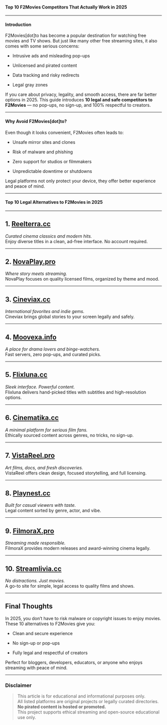 #### **Top 10 F2Movies Competitors That Actually Work in 2025**

----------

#### **Introduction**

F2Movies[dot]to has become a popular destination for watching free movies and TV shows. But just like many other free streaming sites, it also comes with some serious concerns:

-   Intrusive ads and misleading pop-ups
    
-   Unlicensed and pirated content
    
-   Data tracking and risky redirects
    
-   Legal gray zones
    

If you care about privacy, legality, and smooth access, there are far better options in 2025. This guide introduces **10 legal and safe competitors to F2Movies** — no pop-ups, no sign-up, and 100% respectful to creators.

----------

#### **Why Avoid F2Movies[dot]to?**

Even though it looks convenient, F2Movies often leads to:

-   Unsafe mirror sites and clones
    
-   Risk of malware and phishing
    
-   Zero support for studios or filmmakers
    
-   Unpredictable downtime or shutdowns
    

Legal platforms not only protect your device, they offer better experience and peace of mind.

----------

#### **Top 10 Legal Alternatives to F2Movies in 2025**

----------

## 1. [Reelterra.cc](https://123watchnow.com)

_Curated cinema classics and modern hits._  
Enjoy diverse titles in a clean, ad-free interface. No account required.

----------

## 2. [NovaPlay.pro](https://123watchnow.com)

_Where story meets streaming._  
NovaPlay focuses on quality licensed films, organized by theme and mood.

----------

## 3. [Cineviax.cc](https://123watchnow.com)

_International favorites and indie gems._  
Cineviax brings global stories to your screen legally and safely.

----------

## 4. [Moovexa.info](https://123watchnow.com)

_A place for drama lovers and binge-watchers._  
Fast servers, zero pop-ups, and curated picks.

----------

## 5. [Flixluna.cc](https://123watchnow.com)

_Sleek interface. Powerful content._  
Flixluna delivers hand-picked titles with subtitles and high-resolution options.

----------

## 6. [Cinematika.cc](https://123watchnow.com)

_A minimal platform for serious film fans._  
Ethically sourced content across genres, no tricks, no sign-up.

----------

## 7. [VistaReel.pro](https://123watchnow.com)

_Art films, docs, and fresh discoveries._  
VistaReel offers clean design, focused storytelling, and full licensing.

----------

## 8. [Playnest.cc](https://123watchnow.com)

_Built for casual viewers with taste._  
Legal content sorted by genre, actor, and vibe.

----------

## 9. [FilmoraX.pro](https://123watchnow.com)

_Streaming made responsible._  
FilmoraX provides modern releases and award-winning cinema legally.

----------

## 10. [Streamlivia.cc](https://123watchnow.com)

_No distractions. Just movies._  
A go-to site for simple, legal access to quality films and shows.

----------

## **Final Thoughts**

In 2025, you don’t have to risk malware or copyright issues to enjoy movies. These 10 alternatives to F2Movies give you:

-   Clean and secure experience
    
-   No sign-up or pop-ups
    
-   Fully legal and respectful of creators
    

Perfect for bloggers, developers, educators, or anyone who enjoys streaming with peace of mind.

----------

### **Disclaimer**

> This article is for educational and informational purposes only.  
> All listed platforms are original projects or legally curated directories.  
> **No pirated content is hosted or promoted.**  
> This project supports ethical streaming and open-source educational use only.
